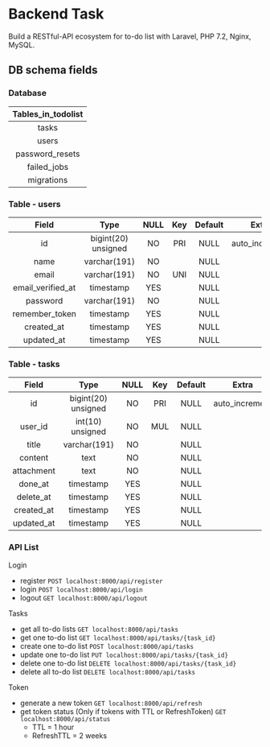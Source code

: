 # Backend Task
Build a RESTful-API ecosystem for to-do list with Laravel, PHP 7.2, Nginx, MySQL.

## DB schema fields
### Database
| Tables_in_todolist |
|:------------------:|
|        tasks       |
|        users       |
|   password_resets  |
|     failed_jobs    |
|     migrations     |

### Table - users
|       Field       |         Type        | NULL | Key | Default |      Extra     |
|:-----------------:|:-------------------:|:----:|:---:|:-------:|:--------------:|
|         id        | bigint(20) unsigned |  NO  | PRI |   NULL  | auto_increment |
|        name       |     varchar(191)    |  NO  |     |   NULL  |                |
|       email       |     varchar(191)    |  NO  | UNI |   NULL  |                |
| email_verified_at |      timestamp      |  YES |     |   NULL  |                |
|      password     |     varchar(191)    |  NO  |     |   NULL  |                |
|   remember_token  |      timestamp      |  YES |     |   NULL  |                |
|     created_at    |      timestamp      |  YES |     |   NULL  |                |
|     updated_at    |      timestamp      |  YES |     |   NULL  |                |
### Table - tasks
|    Field   |         Type        | NULL | Key | Default |      Extra     |
|:----------:|:-------------------:|:----:|:---:|:-------:|:--------------:|
|     id     | bigint(20) unsigned |  NO  | PRI |   NULL  | auto_increment |
|   user_id  |   int(10) unsigned  |  NO  | MUL |   NULL  |                |
|    title   |     varchar(191)    |  NO  |     |   NULL  |                |
|   content  |         text        |  NO  |     |   NULL  |                |
| attachment |         text        |  NO  |     |   NULL  |                |
|   done_at  |      timestamp      |  YES |     |   NULL  |                |
|  delete_at |      timestamp      |  YES |     |   NULL  |                |
| created_at |      timestamp      |  YES |     |   NULL  |                |
| updated_at |      timestamp      |  YES |     |   NULL  |                |

### API List

Login
* register
    `POST localhost:8000/api/register`
* login
    `POST localhost:8000/api/login`
* logout
    `GET localhost:8000/api/logout`

Tasks
* get all to-do lists
    `GET localhost:8000/api/tasks`
* get one to-do list
    `GET localhost:8000/api/tasks/{task_id}`
* create one to-do list
    `POST localhost:8000/api/tasks`
* update one to-do list
    `PUT localhost:8000/api/tasks/{task_id}`
* delete one to-do list
    `DELETE localhost:8000/api/tasks/{task_id}`
* delete all to-do list
    `DELETE localhost:8000/api/tasks`

Token
* generate a new token
    `GET localhost:8000/api/refresh`
* get token status (Only if tokens with TTL or RefreshToken)
    `GET localhost:8000/api/status`
    - TTL = 1 hour
    - RefreshTTL = 2 weeks